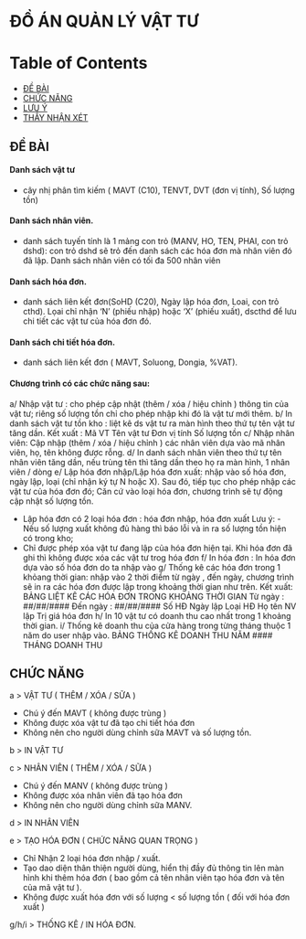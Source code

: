 # ĐỒ ÁN QUẢN LÝ VẬT TƯ 

# Table of Contents
- [ĐỀ BÀI](#1)
- [CHỨC NĂNG](#2)
- [LƯU Ý](#3)
- [THẦY NHẬN XÉT](#4)

## ĐỀ BÀI <a name="1"></a>
#### Danh sách vật tư
+ cây nhị phân tìm kiếm ( MAVT (C10), TENVT, DVT (đơn vị tính), Số lượng tồn)
#### Danh sách nhân viên. 
+ danh sách tuyến tính là 1 mảng con trỏ (MANV, HO, TEN, PHAI, con trỏ dshd): con trỏ dshd sẽ trỏ đến danh sách các hóa đơn mà nhân viên đó đã lập. Danh sách nhân viên có tối đa 500 nhân viên
#### Danh sách hóa đơn. 
+ danh sách liên kết đơn(SoHD (C20), Ngày lập hóa đơn, Loai,  con trỏ cthd). Lọai chỉ nhận ‘N’ (phiếu nhập) hoặc ‘X’ (phiếu xuất), dscthd để lưu chi tiết các vật tư của hóa đơn đó.
#### Danh sách chi tiết hóa đơn. 
+ danh sách liên kết đơn ( MAVT, Soluong, Dongia, %VAT).  

#### Chương trình có các chức năng sau: 
a/ Nhập vật tư : cho phép cập nhật (thêm / xóa / hiệu chỉnh ) thông tin của vật tư; riêng số lượng tồn chỉ cho phép nhập khi đó là vật tư mới thêm. 
b/ In danh sách vật tư tồn kho : liệt kê ds vật tư ra màn hình theo thứ tự tên vật tư tăng dần.  Kết xuất : Mã VT		Tên vật tư		Đơn vị tính		Số lượng tồn
c/ Nhập nhân viên: Cập nhập (thêm / xóa / hiệu chỉnh ) các nhân viên  dựa vào mã nhân viên, họ, tên không được rỗng.
d/ In danh sách nhân viên theo thứ tự tên nhân viên tăng dần, nếu trùng tên thì tăng dần theo họ ra màn hình, 1 nhân viên / dòng
e/ Lập hóa đơn nhập/Lập hóa đơn xuất: nhập vào số hóa đơn, ngày lập, loại (chỉ nhận ký tự N hoặc X). Sau đó, tiếp tục cho phép nhập các vật tư của hóa đơn đó; Căn cứ vào loại hóa đơn, chương trình sẽ tự động cập nhật số lượng tồn. 
- Lập hóa đơn có 2 loại hóa đơn : hóa đơn nhập, hóa đơn xuất 
Lưu ý: - Nếu số lượng xuất không đủ hàng thì báo lỗi và in ra số lượng tồn hiện có trong kho;
- Chỉ được phép xóa vật tư đang lập của hóa đơn hiện tại. Khi hóa đơn đã ghi thì không được xóa các vật tư trog hóa đơn 
f/ In hóa đơn : In hóa đơn dựa vào số hóa đơn do ta nhập vào
g/ Thống kê các hóa đơn trong 1 khỏang thời gian: nhập vào 2 thời điểm từ ngày , đến ngày, chương trình sẽ in ra các hóa đơn được lập trong khoảng thời gian như trên. Kết xuất:
		BẢNG LIỆT KÊ CÁC HÓA ĐƠN TRONG KHOẢNG THỜI GIAN
			Từ ngày : ##/##/####   Đến ngày : ##/##/####
    Số HĐ		Ngày lập     Loại HĐ		Họ tên NV lập		Trị giá hóa đơn
h/ In 10 vật tư có doanh thu cao nhất trong 1 khoảng thời gian.
i/ Thống kê doanh thu của cửa hàng trong từng tháng thuộc 1 năm do user nhập vào.
BẢNG THỐNG KÊ DOANH THU NĂM ####
 				THÁNG 		DOANH THU
        
## CHỨC NĂNG <a name="2"></a>
a > VẬT TƯ ( THÊM / XÓA / SỮA )  
- Chú ý đến MAVT ( không được trùng ) 
- Không được xóa vật tư đã tạo chi tiết hóa đơn 
- Không nên cho người dùng chỉnh sữa MAVT và số lượng tồn.   



b > IN VẬT TƯ

c > NHÂN VIÊN ( THÊM / XÓA / SỮA ) 
- Chú ý đến MANV ( không được trùng )
- Không được xóa nhân viên đã tạo hóa đơn 
- Không nên cho người dùng chỉnh sữa MANV. 

d > IN NHÂN VIÊN 

e > TẠO HÓA ĐƠN ( CHỨC NĂNG QUAN TRỌNG )  
- Chỉ Nhận 2 loại hóa đơn nhập / xuất. 
- Tạo dao diện thân thiện người dùng, hiển thị đầy đủ thông tin lên màn hình khi thêm hóa đơn ( bao gồm cả tên nhân viên tạo hóa đơn và tên của mã vật tư ).  
- Không được xuất hóa đơn với số lượng < số lượng tồn ( đối với hóa đơn xuất ) 

g/h/i > THỐNG KÊ / IN HÓA ĐƠN. 








